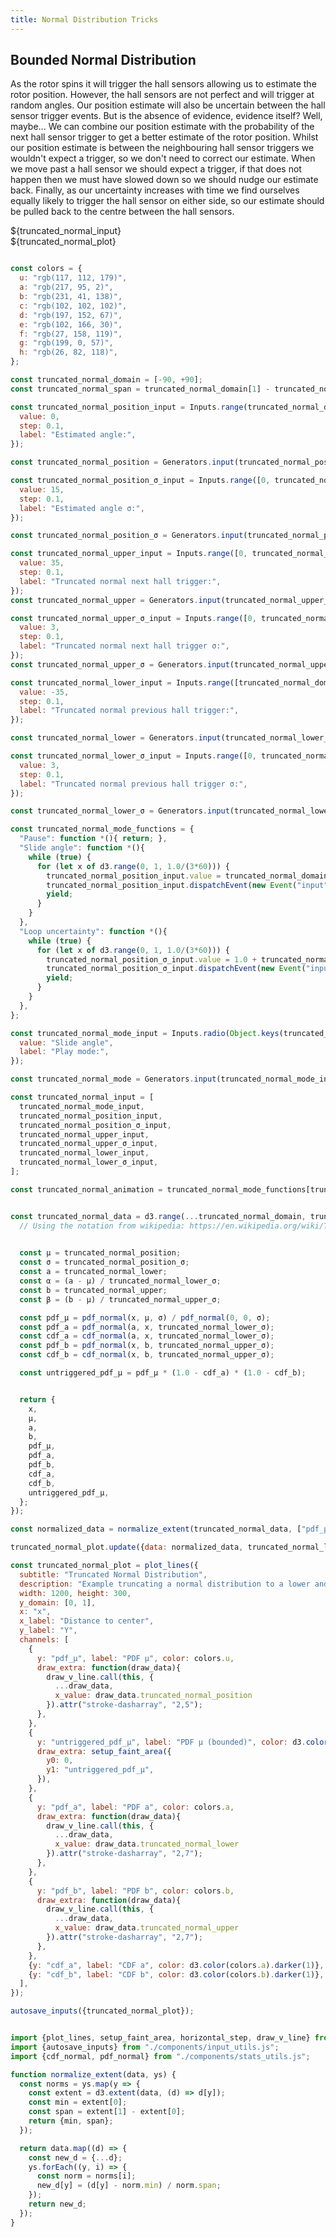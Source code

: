 ```yaml
---
title: Normal Distribution Tricks
---
```


<main class="hero">

Bounded Normal Distribution
---------------------------

As the rotor spins it will trigger the hall sensors allowing us to estimate the rotor position. However, the hall sensors
are not perfect and will trigger at random angles. Our position estimate will also be uncertain between the hall sensor 
trigger events. But is the absence of evidence, evidence itself? Well, maybe... We can combine our position estimate with
the probability of the next hall sensor trigger to get a better estimate of the rotor position. Whilst our position estimate
is between the neighbouring hall sensor triggers we wouldn't expect a trigger, so we don't need to correct our estimate. When
we move past a hall sensor we should expect a trigger, if that does not happen then we must have slowed down so we should nudge
our estimate back. Finally, as our uncertainty increases with time we find ourselves equally likely to trigger the hall sensor
on either side, so our estimate should be pulled back to the centre between the hall sensors.


<div class="card tight">
    <div>${truncated_normal_input}</div>
    <div>${truncated_normal_plot}</div>
</div>

</main>


```js

const colors = {
  u: "rgb(117, 112, 179)",
  a: "rgb(217, 95, 2)",
  b: "rgb(231, 41, 138)",
  c: "rgb(102, 102, 102)",
  d: "rgb(197, 152, 67)",
  e: "rgb(102, 166, 30)",
  f: "rgb(27, 158, 119)",
  g: "rgb(199, 0, 57)",
  h: "rgb(26, 82, 118)",
};
```

```js
const truncated_normal_domain = [-90, +90];
const truncated_normal_span = truncated_normal_domain[1] - truncated_normal_domain[0];

const truncated_normal_position_input = Inputs.range(truncated_normal_domain, {
  value: 0,
  step: 0.1,
  label: "Estimated angle:",
});

const truncated_normal_position = Generators.input(truncated_normal_position_input);

const truncated_normal_position_σ_input = Inputs.range([0, truncated_normal_span], {
  value: 15,
  step: 0.1,
  label: "Estimated angle σ:",
});

const truncated_normal_position_σ = Generators.input(truncated_normal_position_σ_input);

const truncated_normal_upper_input = Inputs.range([0, truncated_normal_domain[1]], {
  value: 35,
  step: 0.1,
  label: "Truncated normal next hall trigger:",
});
const truncated_normal_upper = Generators.input(truncated_normal_upper_input);

const truncated_normal_upper_σ_input = Inputs.range([0, truncated_normal_span / 10], {
  value: 3,
  step: 0.1,
  label: "Truncated normal next hall trigger σ:",
});
const truncated_normal_upper_σ = Generators.input(truncated_normal_upper_σ_input);

const truncated_normal_lower_input = Inputs.range([truncated_normal_domain[0], 0], {
  value: -35,
  step: 0.1,
  label: "Truncated normal previous hall trigger:",
});

const truncated_normal_lower = Generators.input(truncated_normal_lower_input);

const truncated_normal_lower_σ_input = Inputs.range([0, truncated_normal_span / 10], {
  value: 3,
  step: 0.1,
  label: "Truncated normal previous hall trigger σ:",
});

const truncated_normal_lower_σ = Generators.input(truncated_normal_lower_σ_input);

const truncated_normal_mode_functions = {
  "Pause": function *(){ return; },
  "Slide angle": function *(){
    while (true) {
      for (let x of d3.range(0, 1, 1.0/(3*60))) {
        truncated_normal_position_input.value = truncated_normal_domain[0] + truncated_normal_span * x;
        truncated_normal_position_input.dispatchEvent(new Event("input"));
        yield;
      }
    }
  },
  "Loop uncertainty": function *(){
    while (true) {
      for (let x of d3.range(0, 1, 1.0/(3*60))) {
        truncated_normal_position_σ_input.value = 1.0 + truncated_normal_span * (Math.sin(2 * Math.PI * x) + 1.0) / 2.0;
        truncated_normal_position_σ_input.dispatchEvent(new Event("input"));
        yield;
      }
    }
  },
};

const truncated_normal_mode_input = Inputs.radio(Object.keys(truncated_normal_mode_functions), {
  value: "Slide angle",
  label: "Play mode:",
});

const truncated_normal_mode = Generators.input(truncated_normal_mode_input);

const truncated_normal_input = [
  truncated_normal_mode_input,
  truncated_normal_position_input,
  truncated_normal_position_σ_input,
  truncated_normal_upper_input,
  truncated_normal_upper_σ_input,
  truncated_normal_lower_input,
  truncated_normal_lower_σ_input,
];

```

```js
const truncated_normal_animation = truncated_normal_mode_functions[truncated_normal_mode]();
```

```js

const truncated_normal_data = d3.range(...truncated_normal_domain, truncated_normal_span / 500).map((x) => {
  // Using the notation from wikipedia: https://en.wikipedia.org/wiki/Truncated_normal_distribution

  
  const μ = truncated_normal_position;
  const σ = truncated_normal_position_σ;
  const a = truncated_normal_lower;
  const α = (a - μ) / truncated_normal_lower_σ;
  const b = truncated_normal_upper;
  const β = (b - μ) / truncated_normal_upper_σ;

  const pdf_μ = pdf_normal(x, μ, σ) / pdf_normal(0, 0, σ);
  const pdf_a = pdf_normal(a, x, truncated_normal_lower_σ);
  const cdf_a = cdf_normal(a, x, truncated_normal_lower_σ);
  const pdf_b = pdf_normal(x, b, truncated_normal_upper_σ);
  const cdf_b = cdf_normal(x, b, truncated_normal_upper_σ);

  const untriggered_pdf_μ = pdf_μ * (1.0 - cdf_a) * (1.0 - cdf_b);


  return {
    x,
    μ,
    a,
    b,
    pdf_μ,
    pdf_a,
    pdf_b,
    cdf_a,
    cdf_b,
    untriggered_pdf_μ,
  };
});

const normalized_data = normalize_extent(truncated_normal_data, ["pdf_μ", "untriggered_pdf_μ", "pdf_a", "pdf_b"]);

truncated_normal_plot.update({data: normalized_data, truncated_normal_lower, truncated_normal_upper, truncated_normal_position});
```


```js
const truncated_normal_plot = plot_lines({
  subtitle: "Truncated Normal Distribution",
  description: "Example truncating a normal distribution to a lower and upper bound (for example the previous and next hall sector thresholds).",
  width: 1200, height: 300,
  y_domain: [0, 1],
  x: "x",
  x_label: "Distance to center",
  y_label: "Y",
  channels: [
    {
      y: "pdf_μ", label: "PDF μ", color: colors.u,
      draw_extra: function(draw_data){
        draw_v_line.call(this, {
          ...draw_data, 
          x_value: draw_data.truncated_normal_position
        }).attr("stroke-dasharray", "2,5");
      },
    },
    {
      y: "untriggered_pdf_μ", label: "PDF μ (bounded)", color: d3.color(colors.u).darker(1),
      draw_extra: setup_faint_area({
        y0: 0, 
        y1: "untriggered_pdf_μ",
      }),
    },
    {
      y: "pdf_a", label: "PDF a", color: colors.a,
      draw_extra: function(draw_data){
        draw_v_line.call(this, {
          ...draw_data, 
          x_value: draw_data.truncated_normal_lower
        }).attr("stroke-dasharray", "2,7");
      },
    },
    {
      y: "pdf_b", label: "PDF b", color: colors.b,
      draw_extra: function(draw_data){
        draw_v_line.call(this, {
          ...draw_data, 
          x_value: draw_data.truncated_normal_upper
        }).attr("stroke-dasharray", "2,7");
      },
    },
    {y: "cdf_a", label: "CDF a", color: d3.color(colors.a).darker(1)},
    {y: "cdf_b", label: "CDF b", color: d3.color(colors.b).darker(1)},
  ],
});

autosave_inputs({truncated_normal_plot});

```

```js

import {plot_lines, setup_faint_area, horizontal_step, draw_v_line} from "./components/plotting_utils.js";
import {autosave_inputs} from "./components/input_utils.js";
import {cdf_normal, pdf_normal} from "./components/stats_utils.js";

function normalize_extent(data, ys) {
  const norms = ys.map(y => {
    const extent = d3.extent(data, (d) => d[y]);
    const min = extent[0];
    const span = extent[1] - extent[0];
    return {min, span};
  });

  return data.map((d) => {
    const new_d = {...d};
    ys.forEach((y, i) => {
      const norm = norms[i];
      new_d[y] = (d[y] - norm.min) / norm.span;
    });
    return new_d;
  });
}
```

